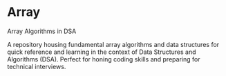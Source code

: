# Array

Array Algorithms in DSA

A repository housing fundamental array algorithms and data structures for quick reference and learning in the context of Data Structures and Algorithms (DSA). Perfect for honing coding skills and preparing for technical interviews.
